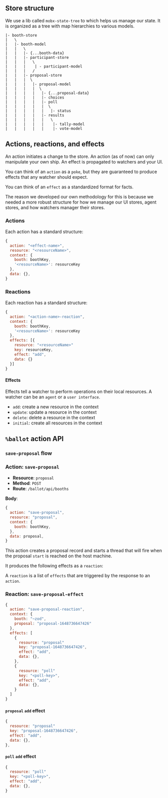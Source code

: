 ## Store structure

We use a lib called `mobx-state-tree` to which helps us manage our state. It is organized as a tree with map hierarchies to various models.

```
|- booth-store
|   \
|   |- booth-model
|   |   \
|   |   |- {...booth-data}
|   |   |- participant-store
|   |   |   \
|   |   |    | - participant-model
|   |   |   /
|   |   |- proposal-store
|   |   |  \
|   |   |   |- proposal-model
|   |   |   |  \
|   |   |   |   |- {...proposal-data}
|   |   |   |   |- choices
|   |   |   |   |- poll
|   |   |   |   |  \
|   |   |   |   |   |- status
|   |   |   |   |- results
|   |   |   |   |   \
|   |   |   |   |    |- tally-model
|   |   |   |   |    |- vote-model
```

## Actions, reactions, and effects

An action initiates a change to the store. An action (as of now) can only manipulate your own ship. An effect is propagated to watchers and your UI.

You can think of an `action` as a `poke`, but they are guaranteed to produce effects that any watcher should expect.

You can think of an `effect` as a standardized format for facts.

The reason we developed our own methodology for this is because we needed a more robust structure for how we manage our UI stores, agent stores, and how watchers manager their stores.

### Actions

Each action has a standard structure:

```js
{
  action: "<effect-name>",
  resource: "<resourceName>",
  context: {
    booth: boothKey,
    '<resourceName>': resourceKey
  },
  data: {},
}
```

### Reactions

Each reaction has a standard structure:

```js
{
  action: "<action-name>-reaction",
  context: {
    booth: boothKey,
    '<resourceName>': resourceKey
  },
  effects: [{
    resource: "<resourceName>"
    key: resourceKey,
    effect: "add",
    data: {}
  }]
}
```

#### Effects

Effects tell a watcher to perform operations on their local resources. A watcher can be an `agent` or a `user interface`.

- `add`: create a new resource in the context
- `update`: update a resource in the context
- `delete`: delete a resource in the context
- `initial`: create all resources in the context

## `%ballot` action API

### `save-proposal` flow

### Action: `save-proposal`

- **Resource**: `proposal`
- **Method**: `POST`
- **Route**: `/ballot/api/booths`

**Body**:

```js
{
  action: "save-proposal",
  resource: "proposal",
  context: {
    booth: boothKey,
  },
  data: proposal,
}
```

This action creates a proposal record and starts a thread that will fire when the proposal `start` is reached on the host machine.

It produces the following effects as a `reaction`:

A `reaction` is a list of `effects` that are triggered by the response to an `action`.

### Reaction: `save-proposal-effect`

```js
{
  action: "save-proposal-reaction",
  context: {
    booth: "~zod",
    proposal: "proposal-1648736647426"
  },
  effects: [
    {
      resource: "proposal"
      key: "proposal-1648736647426",
      effect: "add",
      data: {},
    },
    {
      resource: "poll"
      key: "<poll-key>",
      effect: "add",
      data: {},
    }
  ]
}
```

#### `proposal` `add` effect

```js
{
  resource: "proposal"
  key: "proposal-1648736647426",
  effect: "add",
  data: {},
},
```

#### `poll` `add` effect

```js
{
  resource: "poll"
  key: "<poll-key>",
  effect: "add",
  data: {},
}
```

